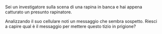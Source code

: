 Sei un investigatore sulla scena di una rapina in banca e hai appena catturato un presunto rapinatore.

Analizzando il suo cellulare noti un messaggio che sembra sospetto. Riesci a capire qual è il messaggio per mettere questo tizio in prigione?
